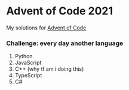 # Advent of Code 2021

My solutions for [Advent of Code](https://adventofcode.com/)

### Challenge: every day another language
1. Python
2. JavaScript
3. C++ (why tf am i doing this)
4. TypeScript
5. C#
